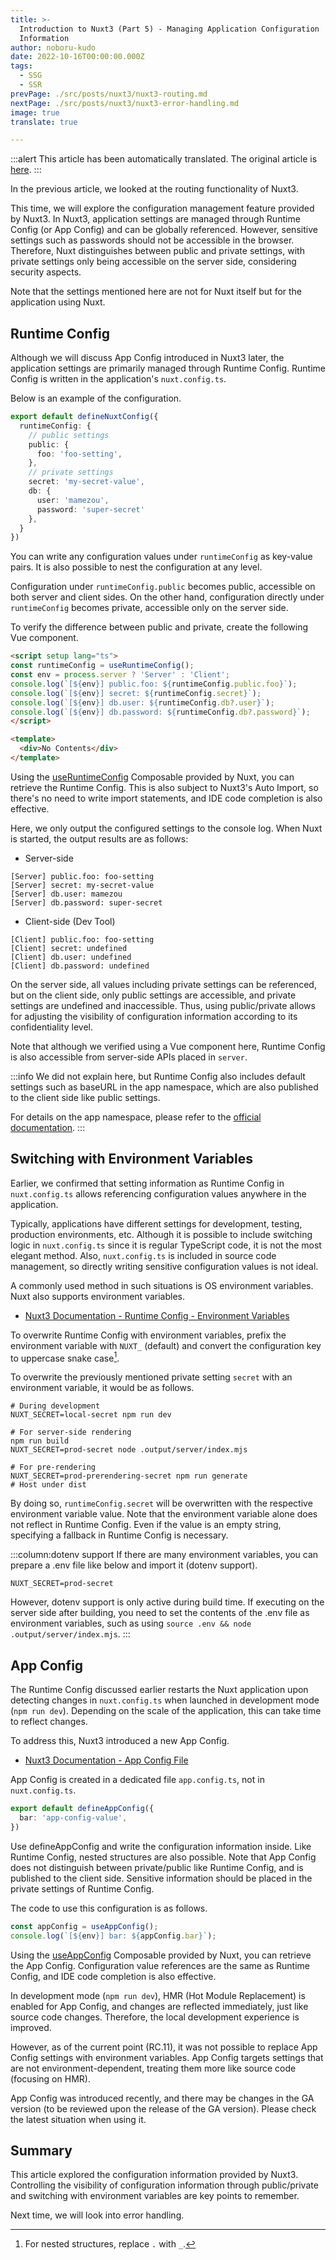 ```yaml
---
title: >-
  Introduction to Nuxt3 (Part 5) - Managing Application Configuration
  Information
author: noboru-kudo
date: 2022-10-16T00:00:00.000Z
tags:
  - SSG
  - SSR
prevPage: ./src/posts/nuxt3/nuxt3-routing.md
nextPage: ./src/posts/nuxt3/nuxt3-error-handling.md
image: true
translate: true

---
```


:::alert
This article has been automatically translated.
The original article is [here](/nuxt/nuxt3-app-configuration/).
:::



In the previous article, we looked at the routing functionality of Nuxt3.

This time, we will explore the configuration management feature provided by Nuxt3. In Nuxt3, application settings are managed through Runtime Config (or App Config) and can be globally referenced. However, sensitive settings such as passwords should not be accessible in the browser. Therefore, Nuxt distinguishes between public and private settings, with private settings only being accessible on the server side, considering security aspects.

Note that the settings mentioned here are not for Nuxt itself but for the application using Nuxt.

## Runtime Config

Although we will discuss App Config introduced in Nuxt3 later, the application settings are primarily managed through Runtime Config. Runtime Config is written in the application's `nuxt.config.ts`.

Below is an example of the configuration.

```typescript
export default defineNuxtConfig({
  runtimeConfig: {
    // public settings
    public: {
      foo: 'foo-setting',
    },
    // private settings
    secret: 'my-secret-value',
    db: {
      user: 'mamezou',
      password: 'super-secret'
    },
  }
})
```
You can write any configuration values under `runtimeConfig` as key-value pairs. It is also possible to nest the configuration at any level.

Configuration under `runtimeConfig.public` becomes public, accessible on both server and client sides. On the other hand, configuration directly under `runtimeConfig` becomes private, accessible only on the server side.

To verify the difference between public and private, create the following Vue component.

```html
<script setup lang="ts">
const runtimeConfig = useRuntimeConfig();
const env = process.server ? 'Server' : 'Client';
console.log(`[${env}] public.foo: ${runtimeConfig.public.foo}`);
console.log(`[${env}] secret: ${runtimeConfig.secret}`);
console.log(`[${env}] db.user: ${runtimeConfig.db?.user}`);
console.log(`[${env}] db.password: ${runtimeConfig.db?.password}`);
</script>

<template>
  <div>No Contents</div>
</template>
```

Using the [useRuntimeConfig](https://nuxt.com/docs/api/composables/use-runtime-config) Composable provided by Nuxt, you can retrieve the Runtime Config. This is also subject to Nuxt3's Auto Import, so there's no need to write import statements, and IDE code completion is also effective.

Here, we only output the configured settings to the console log. When Nuxt is started, the output results are as follows:

- Server-side
```
[Server] public.foo: foo-setting
[Server] secret: my-secret-value
[Server] db.user: mamezou
[Server] db.password: super-secret
```

- Client-side (Dev Tool)
```
[Client] public.foo: foo-setting
[Client] secret: undefined
[Client] db.user: undefined
[Client] db.password: undefined
```

On the server side, all values including private settings can be referenced, but on the client side, only public settings are accessible, and private settings are undefined and inaccessible. Thus, using public/private allows for adjusting the visibility of configuration information according to its confidentiality level.

Note that although we verified using a Vue component here, Runtime Config is also accessible from server-side APIs placed in `server`.

:::info
We did not explain here, but Runtime Config also includes default settings such as baseURL in the app namespace, which are also published to the client side like public settings.

For details on the app namespace, please refer to the [official documentation](https://nuxt.com/docs/api/configuration/nuxt-config#runtimeconfig).
:::

## Switching with Environment Variables
Earlier, we confirmed that setting information as Runtime Config in `nuxt.config.ts` allows referencing configuration values anywhere in the application.

Typically, applications have different settings for development, testing, production environments, etc. Although it is possible to include switching logic in `nuxt.config.ts` since it is regular TypeScript code, it is not the most elegant method. Also, `nuxt.config.ts` is included in source code management, so directly writing sensitive configuration values is not ideal.

A commonly used method in such situations is OS environment variables. Nuxt also supports environment variables.

- [Nuxt3 Documentation - Runtime Config - Environment Variables](https://nuxt.com/docs/guide/going-further/runtime-config#environment-variables)

To overwrite Runtime Config with environment variables, prefix the environment variable with `NUXT_` (default) and convert the configuration key to uppercase snake case[^1].

[^1]: For nested structures, replace `.` with `_`.

To overwrite the previously mentioned private setting `secret` with an environment variable, it would be as follows.

```shell
# During development
NUXT_SECRET=local-secret npm run dev

# For server-side rendering
npm run build
NUXT_SECRET=prod-secret node .output/server/index.mjs

# For pre-rendering
NUXT_SECRET=prod-prerendering-secret npm run generate
# Host under dist
```

By doing so, `runtimeConfig.secret` will be overwritten with the respective environment variable value. Note that the environment variable alone does not reflect in Runtime Config. Even if the value is an empty string, specifying a fallback in Runtime Config is necessary.

:::column:dotenv support
If there are many environment variables, you can prepare a .env file like below and import it (dotenv support).

```text
NUXT_SECRET=prod-secret
```

However, dotenv support is only active during build time. If executing on the server side after building, you need to set the contents of the .env file as environment variables, such as using `source .env && node .output/server/index.mjs`.
:::

## App Config

The Runtime Config discussed earlier restarts the Nuxt application upon detecting changes in `nuxt.config.ts` when launched in development mode (`npm run dev`). Depending on the scale of the application, this can take time to reflect changes.

To address this, Nuxt3 introduced a new App Config.

- [Nuxt3 Documentation - App Config File](https://nuxt.com/docs/guide/directory-structure/app.config)

App Config is created in a dedicated file `app.config.ts`, not in `nuxt.config.ts`.

```typescript
export default defineAppConfig({
  bar: 'app-config-value',
})
```

Use defineAppConfig and write the configuration information inside. Like Runtime Config, nested structures are also possible. Note that App Config does not distinguish between private/public like Runtime Config, and is published to the client side. Sensitive information should be placed in the private settings of Runtime Config.

The code to use this configuration is as follows.

```typescript
const appConfig = useAppConfig();
console.log(`[${env}] bar: ${appConfig.bar}`);
```

Using the [useAppConfig](https://nuxt.com/docs/api/composables/use-app-config) Composable provided by Nuxt, you can retrieve the App Config. Configuration value references are the same as Runtime Config, and IDE code completion is also effective.

In development mode (`npm run dev`), HMR (Hot Module Replacement) is enabled for App Config, and changes are reflected immediately, just like source code changes. Therefore, the local development experience is improved.

However, as of the current point (RC.11), it was not possible to replace App Config settings with environment variables. App Config targets settings that are not environment-dependent, treating them more like source code (focusing on HMR).

App Config was introduced recently, and there may be changes in the GA version (to be reviewed upon the release of the GA version). Please check the latest situation when using it.

## Summary

This article explored the configuration information provided by Nuxt3. Controlling the visibility of configuration information through public/private and switching with environment variables are key points to remember.

Next time, we will look into error handling.
